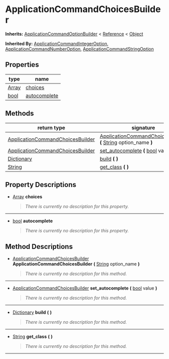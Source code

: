   
# ApplicationCommandChoicesBuilder
  
**Inherits:** [ApplicationCommandOptionBuilder](./class_applicationcommandoptionbuilder.md) < [Reference](https://docs.godotengine.org/en/3.5/classes/class_reference.html) < [Object](https://docs.godotengine.org/en/3.5/classes/class_object.html)  
  
**Inherited By:** [ApplicationCommandIntegerOption](./class_applicationcommandintegeroption.md), [ApplicationCommandNumberOption](./class_applicationcommandnumberoption.md), [ApplicationCommandStringOption](./class_applicationcommandstringoption.md)  
  
## Properties
  
| type                                                                  | name                                   |
|-----------------------------------------------------------------------|----------------------------------------|
| [Array](https://docs.godotengine.org/en/3.5/classes/class_array.html) | [choices](#property-choices)           |
| [bool](https://docs.godotengine.org/en/3.5/classes/class_bool.html)   | [autocomplete](#property-autocomplete) |  
  
## Methods
  
| return type                                                                     | signature                                                                                                                                                                     |
|---------------------------------------------------------------------------------|-------------------------------------------------------------------------------------------------------------------------------------------------------------------------------|
| [ApplicationCommandChoicesBuilder](./class_applicationcommandchoicesbuilder.md) | [ApplicationCommandChoicesBuilder](#method-ApplicationCommandChoicesBuilder) **(** [String](https://docs.godotengine.org/en/3.5/classes/class_string.html) option\_name **)** |
| [ApplicationCommandChoicesBuilder](./class_applicationcommandchoicesbuilder.md) | [set\_autocomplete](#method-set-autocomplete) **(** [bool](https://docs.godotengine.org/en/3.5/classes/class_bool.html) value **)**                                           |
| [Dictionary](https://docs.godotengine.org/en/3.5/classes/class_dictionary.html) | [build](#method-build) **(**  **)**                                                                                                                                           |
| [String](https://docs.godotengine.org/en/3.5/classes/class_string.html)         | [get\_class](#method-get-class) **(**  **)**                                                                                                                                  |  
  
## Property Descriptions
  
- <a name="property-choices"></a>[Array](https://docs.godotengine.org/en/3.5/classes/class_array.html) **choices**  
  
	> *There is currently no description for this property.*  
________________

- <a name="property-autocomplete"></a>[bool](https://docs.godotengine.org/en/3.5/classes/class_bool.html) **autocomplete**  
  
	> *There is currently no description for this property.*
  
  
## Method Descriptions
  
- <a name="method-ApplicationCommandChoicesBuilder"></a>[ApplicationCommandChoicesBuilder](./class_applicationcommandchoicesbuilder.md) **ApplicationCommandChoicesBuilder** **(** [String](https://docs.godotengine.org/en/3.5/classes/class_string.html) option\_name **)**  
  
	> *There is currently no description for this method.*  
________________

- <a name="method-set-autocomplete"></a>[ApplicationCommandChoicesBuilder](./class_applicationcommandchoicesbuilder.md) **set\_autocomplete** **(** [bool](https://docs.godotengine.org/en/3.5/classes/class_bool.html) value **)**  
  
	> *There is currently no description for this method.*  
________________

- <a name="method-build"></a>[Dictionary](https://docs.godotengine.org/en/3.5/classes/class_dictionary.html) **build** **(**  **)**  
  
	> *There is currently no description for this method.*  
________________

- <a name="method-get-class"></a>[String](https://docs.godotengine.org/en/3.5/classes/class_string.html) **get\_class** **(**  **)**  
  
	> *There is currently no description for this method.*  
________________

  
